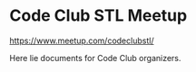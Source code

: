 # Code Club STL Meetup

https://www.meetup.com/codeclubstl/

Here lie documents for Code Club organizers.
